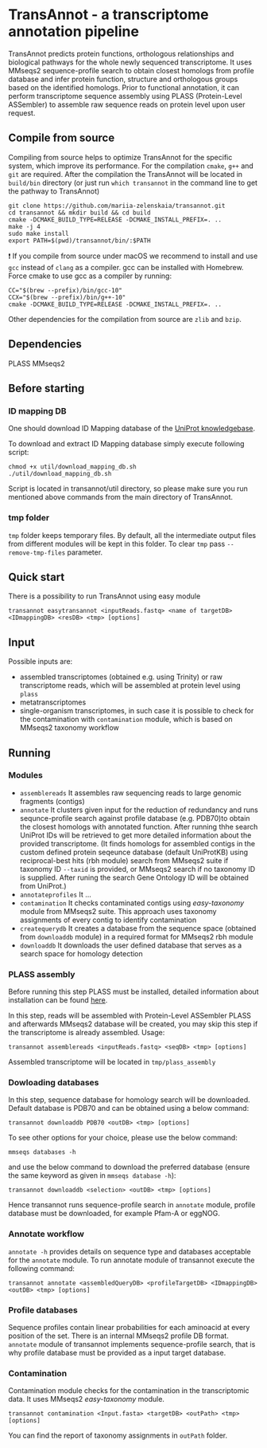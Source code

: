 # TransAnnot - a transcriptome annotation pipeline

TransAnnot predicts protein functions, orthologous relationships and biological pathways for the whole newly sequenced transcriptome.
It uses MMseqs2 sequence-profile search to obtain closest homologs from profile database and infer protein function, structure and orthologous groups based on the identified homologs.
Prior to functional annotation, it can perform transcriptome sequence assembly using PLASS (Protein-Level ASSembler) to assemble raw sequence reads on protein level upon user request.

## Compile from source

Compiling from source helps to optimize TransAnnot for the specific system, which improve its performance. For the compilation `cmake`, `g++` and `git` are required. After the compilation the TransAnnot will be located in `build/bin` directory (or just run `which transannot` in the command line to get the pathway to TransAnnot)

    git clone https://github.com/mariia-zelenskaia/transannot.git
    cd transannot && mkdir build && cd build
    cmake -DCMAKE_BUILD_TYPE=RELEASE -DCMAKE_INSTALL_PREFIX=. ..
    make -j 4
    sudo make install
    export PATH=$(pwd)/transannot/bin/:$PATH

❗️ If you compile from source under macOS we recommend to install and use `gcc` instead of `clang` as a compiler. gcc can be installed with Homebrew. Force cmake to use gcc as a compiler by running:

    CC="$(brew --prefix)/bin/gcc-10"
    CCX="$(brew --prefix)/bin/g++-10"
    cmake -DCMAKE_BUILD_TYPE=RELEASE -DCMAKE_INSTALL_PREFIX=. ..

Other dependencies for the compilation from source are `zlib` and `bzip`.

## Dependencies

PLASS
MMseqs2

## Before starting

### ID mapping DB

One should download ID Mapping database of the [UniProt knowledgebase](https://ftp.uniprot.org/pub/databases/uniprot/current_release/knowledgebase/idmapping/).

To download and extract ID Mapping database simply execute following script:

    chmod +x util/download_mapping_db.sh
    ./util/download_mapping_db.sh

Script is located in transannot/util directory, so please make sure you run mentioned above commands from the main directory of TransAnnot.

### tmp folder

`tmp` folder keeps temporary files. By default, all the intermediate output files from different modules will be kept in this folder. To clear `tmp` pass `--remove-tmp-files` parameter.

## Quick start

There is a possibility to run TransAnnot using easy module

    transannot easytransannot <inputReads.fastq> <name of targetDB> <IDmappingDB> <resDB> <tmp> [options]

## Input

Possible inputs are:

* assembled transcriptomes (obtained e.g. using Trinity) or raw transcriptome reads, which will be assembled at protein level using `plass`
* metatranscriptomes
* single-organism transcriptomes, in such case it is possible to check for the contamination with `contamination` module, which is based on MMseqs2 taxonomy workflow

## Running

### Modules

* `assemblereads`            It assembles raw sequencing reads to large genomic fragments (contigs)
* `annotate`            It clusters given input for the reduction of redundancy and runs sequnce-profile search against profile database (e.g. PDB70)to obtain the closest homologs with annotated function. After running thhe search UniProt IDs will be retrieved to get more detailed information about the provided transcriptome. 
(It finds homologs for assembled contigs in the custom defined protein seqeunce database (default UniProtKB) using reciprocal-best hits (rbh module) search from MMseqs2 suite if taxonomy ID `--taxid` is provided, or MMseqs2 search if no taxonomy ID is supplied. After runing the search Gene Ontology ID will be obtained from UniProt.)
* `annotateprofiles`    It ...
* `contamination`       It checks contaminated contigs using _easy-taxonomy_ module from MMseqs2 suite. This approach uses taxonomy assignments of every contig to identify contamination
* `createquerydb`            It creates a database from the sequence space (obtained from `downloaddb` module) in a required format for MMseqs2 rbh module
* `downloaddb`          It downloads the user defined database that serves as a search space for homology detection

### PLASS assembly

Before running this step PLASS must be installed, detailed information about installation can be found [here](https://github.com/soedinglab/plass#install-plass).

In this step, reads will be assembled with Protein-Level ASSembler PLASS and afterwards MMseqs2 database will be created, you may skip this step if the transcriptome is already assembled. Usage:

    transannot assemblereads <inputReads.fastq> <seqDB> <tmp> [options]

Assembled transcriptome will be located in `tmp/plass_assembly`

### Dowloading databases

In this step, sequence database for homology search will be downloaded.
Default database is PDB70 and can be obtained using a below command:

    transannot downloaddb PDB70 <outDB> <tmp> [options]
    
To see other options for your choice, please use the below command:

    mmseqs databases -h

and use the below command to download the preferred database (ensure the same keyword as given in `mmseqs database -h`):

    transannot downloaddb <selection> <outDB> <tmp> [options]

Hence transannot runs sequence-profile search in `annotate` module, profile database must be downloaded, for example Pfam-A or eggNOG.

### Annotate workflow

`annotate -h` provides details on sequence type and databases acceptable for the `annotate` module. 
To run annotate module of transannot execute the following command:

    transannot annotate <assembledQueryDB> <profileTargetDB> <IDmappingDB> <outDB> <tmp> [options]

### Profile databases

Sequence profiles contain linear probabilities for each aminoacid at every position of the set. There is an internal MMseqs2 profile DB format. `annotate` module of transannot implements sequence-profile search, that is why profile database must be provided as a input target database.

### Contamination

Contamination module checks for the contamination in the transcriptomic data. It uses MMseqs2 _easy-taxonomy_ module.

    transannot contamination <Input.fasta> <targetDB> <outPath> <tmp> [options]
 
You can find the report of taxonomy assignments in `outPath` folder.
